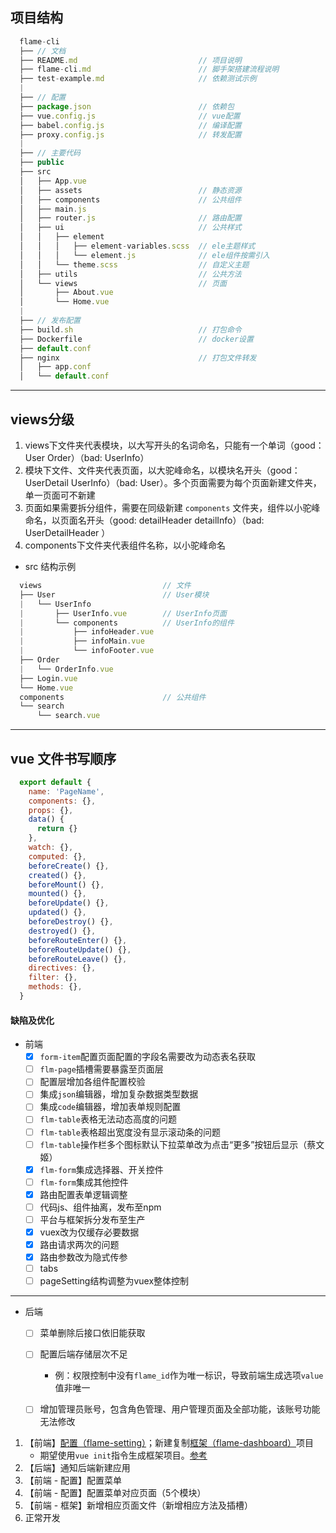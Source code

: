 ## 项目结构
```js
  flame-cli
  ├── // 文档
  ├── README.md                           // 项目说明
  ├── flame-cli.md                        // 脚手架搭建流程说明
  ├── test-example.md                     // 依赖测试示例
  |
  ├── // 配置
  ├── package.json                        // 依赖包
  ├── vue.config.js                       // vue配置
  ├── babel.config.js                     // 编译配置
  ├── proxy.config.js                     // 转发配置
  |
  ├── // 主要代码
  ├── public
  ├── src
  │   ├── App.vue
  │   ├── assets                          // 静态资源
  │   ├── components                      // 公共组件
  │   ├── main.js
  │   ├── router.js                       // 路由配置
  │   ├── ui                              // 公共样式
  │   │   ├── element
  │   │   │   ├── element-variables.scss  // ele主题样式
  │   │   │   └── element.js              // ele组件按需引入
  │   │   └── theme.scss                  // 自定义主题
  │   ├── utils                           // 公共方法
  │   └── views                           // 页面
  │       ├── About.vue
  │       └── Home.vue
  |
  ├── // 发布配置
  ├── build.sh                            // 打包命令
  ├── Dockerfile                          // docker设置
  ├── default.conf
  ├── nginx                               // 打包文件转发
  │   ├── app.conf
  │   └── default.conf
```
---
## views分级
  1. views下文件夹代表模块，以大写开头的名词命名，只能有一个单词（good：User Order）（bad: UserInfo）
  2. 模块下文件、文件夹代表页面，以大驼峰命名，以模块名开头（good：UserDetail UserInfo）（bad: User）。多个页面需要为每个页面新建文件夹，单一页面可不新建
  3. 页面如果需要拆分组件，需要在同级新建 `components` 文件夹，组件以小驼峰命名，以页面名开头（good: detailHeader detailInfo）（bad: UserDetailHeader ）
  4. components下文件夹代表组件名称，以小驼峰命名
  * src 结构示例
  ```js
    views                           // 文件
    ├── User                        // User模块
    |   └── UserInfo
    |       ├── UserInfo.vue        // UserInfo页面
    |       └── components          // UserInfo的组件
    |           ├── infoHeader.vue
    |           ├── infoMain.vue
    |           └── infoFooter.vue
    ├── Order
    |   └── OrderInfo.vue
    ├── Login.vue
    └── Home.vue
    components                      // 公共组件
    └── search
        └── search.vue
  ```
---
## vue 文件书写顺序
```js
  export default {
    name: 'PageName',
    components: {},
    props: {},
    data() {
      return {}
    },
    watch: {},
    computed: {},
    beforeCreate() {},
    created() {},
    beforeMount() {},
    mounted() {},
    beforeUpdate() {},
    updated() {},
    beforeDestroy() {},
    destroyed() {},
    beforeRouteEnter() {},
    beforeRouteUpdate() {},
    beforeRouteLeave() {},
    directives: {},
    filter: {},
    methods: {},
  }
```


#### 缺陷及优化

* 前端
  - [x] `form-item`配置页面配置的字段名需要改为动态表名获取
  - [ ] `flm-page`插槽需要暴露至页面层
  - [ ] 配置层增加各组件配置校验
  - [ ] 集成`json`编辑器，增加复杂数据类型数据
  - [ ] 集成`code`编辑器，增加表单规则配置
  - [ ] `flm-table`表格无法动态高度的问题
  - [ ] `flm-table`表格超出宽度没有显示滚动条的问题
  - [ ] `flm-table`操作栏多个图标默认下拉菜单改为点击“更多”按钮后显示（蔡文姬）
  - [x] `flm-form`集成选择器、开关控件
  - [ ] `flm-form`集成其他控件
  - [x] 路由配置表单逻辑调整
  - [ ] 代码js、组件抽离，发布至npm
  - [ ] 平台与框架拆分发布至生产
  - [x] vuex改为仅缓存必要数据
  - [x] 路由请求两次的问题
  - [x] 路由参数改为隐式传参
  - [ ] tabs
  - [ ] pageSetting结构调整为vuex整体控制

---

* 后端
  - [ ] 菜单删除后接口依旧能获取
  - [ ] 配置后端存储层次不足
    * 例：权限控制中没有`flame_id`作为唯一标识，导致前端生成选项`value`值非唯一
  
  - [ ] 增加管理员账号，包含角色管理、用户管理页面及全部功能，该账号功能无法修改





1. 【前端】[配置（flame-setting）](https://uat.cn-major.cn/flame-frame-web#/login)；新建复制[框架（flame-dashboard）](https://uat.cn-major.cn/flame-dashboard#/login)项目
   * 期望使用`vue init`指令生成框架项目。[参考](https://github.com/vuejs-templates/webpack)
2. 【后端】通知后端新建应用
3. 【前端 - 配置】配置菜单
4. 【前端 - 配置】配置菜单对应页面（5个模块）
5. 【前端 - 框架】新增相应页面文件（新增相应方法及插槽）
6. 正常开发
